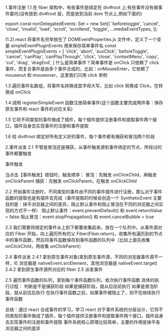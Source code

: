 1.事件注册
1.1.在 fiber 架构中，有些事件是绑定在 div#root 上;有些事件没有做事件委托(没有放到 div#root 层，而是放到当前 dom 节点上,例如下面的)

export const nonDelegatedEvents: Set<DOMEventName> = new Set([
'beforetoggle',
'cancel',
'close',
'invalid',
'load',
'scroll',
'scrollend',
'toggle',
...mediaEventTypes,
]);

(1.2).react 将事件名穷举放在了 DOMEventProperties.js 文件中，定义了一个变量 simpleEventPluginEvents 用来保存简单事件名
const simpleEventPluginEvents = [
'click',
'abort',
'auxClick',
'beforeToggle',
'cancel',
'canPlay',
'canPlayThrough',
'click',
'close',
'contextMenu',
'copy',
'cut',
'drag',
'dragEnd',
]
什么是简单事件？简单事件是 onClick 只依赖了 click 事件，而复合事件是由多个事件合成的，比如：onMouseEnter，它依赖了 mouseout 和 mouseover，这里我们只用 click 举例

1.3.遍历事件名数组，将事件名转换成首字母大写，比如 click 转换成 Click，在转换成 onClick

1.4.调用 registerSimpleEvent 函数注册简单事件(这个函数主要完成两件事：保存原生事件和 react 事件的对应关系)

1.5 它将不同类型的事件做成了插件，每个插件提供注册事件和提取事件两个接口，插件自身去实现事件的注册和事件提取

1.6 给 div#root 绑定好所有定义好的事件，每个事件都有捕获和冒泡两个阶段

2.事件派发
2.1 不管是冒泡还是捕获，从事件触发源到事件绑定的节点，所经过的事件都要触发

<div onClick={onClickParent}>
  <div onClick={onClickChild}>事件触发</div>
</div>

当点击【事件触发】按钮时，触发顺序：
冒泡：先触发 onClickChild，再触发 onClickParent
捕获：先触发 onClickParent，在触发 onClickChild

2.2 开始事件注册时，不同类型的事件由不同的事件插件进行注册，那么对于事件函数的提取也是有插件去完成（事件提取的时候会创造一个 SyntheticEvent 主要目的是：抹平浏览器之间的差异，阻止默认事件和阻止冒泡在不同的浏览器之间实现的方式不一样）
阻止默认事件：event.preventDefault() 和 event.returnValue = false
阻止冒泡：event.stopPropagation() 和 event.cancelBubble = true

2.3 我们需要将绑定的事件从上到下都要收集起来，放在一个队列中。从事件源对应的 Fiber 开始，向上遍历所有的父 Fiber(Fiber.return)，收集所有遍历到的节点中的事件函数，然后将事件函数保存到事件函数的队列中（比如上面先收集 onClickChild，再收集 onClickParent）

2.4 事件派发
2.4.1 拿到原生事件对象(拿到原生事件源，不同的浏览器事件源不一样，IE 浏览器是 nativeEvent.srcElement，其他浏览器是 nativeEvent.target)
2.4.2 拿到原生事件源所对应的 fiber
2.5 派发事件

2.5 遍历事件函数的队列，拿到每个事件函数队列，依次执行事件函数
具体的执行过程：
判断是不是捕获阶段
如果是捕获阶段，就从后往前执行
如果是冒泡阶段，就从前往后执行
在执行事件函数之前，如果事件被阻止了，则不在继续执行事件函数

总结：通过 react 合成事件的学习，学习 react 对于事件系统的分层设计，它将不同类型的事件做成了插件，每个插件提供注册事件和提取事件两个接口，插件自身去实现事件的注册和事件提取
事件系统核心原理比较简单，主要的作用是抹平各浏览器之间的差异

